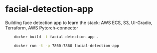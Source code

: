 # facial-detection-app
Building face detection app to learn the stack: AWS ECS, S3, UI-Gradio, Terraform, AWS Pytorch-connector 

```bash
    docker build -t facial-detection-app .    
```

```bash
    docker run -t -p 7860:7860 facial-detection-app

```
